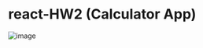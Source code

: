 # react-HW2 (Calculator App)
![image](https://user-images.githubusercontent.com/71808558/174849351-3be98d61-2f67-45b4-afcf-0fac9e223239.png)
